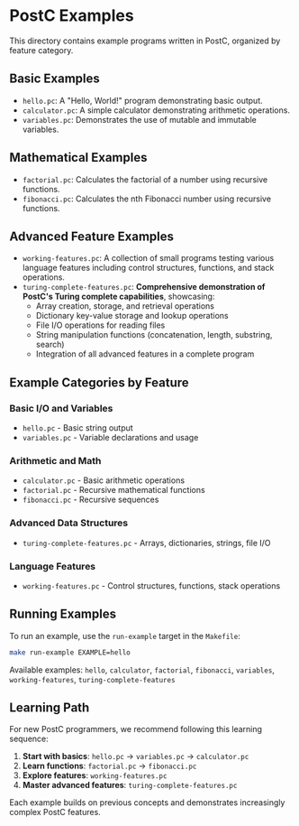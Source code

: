 # PostC Examples

This directory contains example programs written in PostC, organized by feature category.

## Basic Examples

- `hello.pc`: A "Hello, World!" program demonstrating basic output.
- `calculator.pc`: A simple calculator demonstrating arithmetic operations.
- `variables.pc`: Demonstrates the use of mutable and immutable variables.

## Mathematical Examples

- `factorial.pc`: Calculates the factorial of a number using recursive functions.
- `fibonacci.pc`: Calculates the nth Fibonacci number using recursive functions.

## Advanced Feature Examples

- `working-features.pc`: A collection of small programs testing various language features including control structures, functions, and stack operations.
- `turing-complete-features.pc`: **Comprehensive demonstration of PostC's Turing complete capabilities**, showcasing:
  - Array creation, storage, and retrieval operations
  - Dictionary key-value storage and lookup operations
  - File I/O operations for reading files
  - String manipulation functions (concatenation, length, substring, search)
  - Integration of all advanced features in a complete program

## Example Categories by Feature

### Basic I/O and Variables
- `hello.pc` - Basic string output
- `variables.pc` - Variable declarations and usage

### Arithmetic and Math
- `calculator.pc` - Basic arithmetic operations
- `factorial.pc` - Recursive mathematical functions
- `fibonacci.pc` - Recursive sequences

### Advanced Data Structures
- `turing-complete-features.pc` - Arrays, dictionaries, strings, file I/O

### Language Features
- `working-features.pc` - Control structures, functions, stack operations

## Running Examples

To run an example, use the `run-example` target in the `Makefile`:

```bash
make run-example EXAMPLE=hello
```

Available examples: `hello`, `calculator`, `factorial`, `fibonacci`, `variables`, `working-features`, `turing-complete-features`

## Learning Path

For new PostC programmers, we recommend following this learning sequence:

1. **Start with basics**: `hello.pc` → `variables.pc` → `calculator.pc`
2. **Learn functions**: `factorial.pc` → `fibonacci.pc`
3. **Explore features**: `working-features.pc`
4. **Master advanced features**: `turing-complete-features.pc`

Each example builds on previous concepts and demonstrates increasingly complex PostC features.

